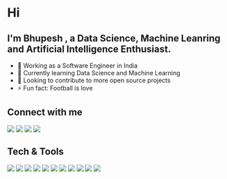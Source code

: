 # Hi
## I'm Bhupesh , a Data Science, Machine Leanring and Artificial Intelligence Enthusiast.

- 🌱 Working as a Software Engineer in India
- 📕 Currently learning Data Science and Machine Learning
- 👯 Looking to contribute to more open source projects
- ⚡ Fun fact: Football is love

## Connect with me

<a href="mailto:bhupeshmahara@gmail.com"><img src="https://img.shields.io/badge/-Gmail-D14836?style=for-the-badge&logo=Gmail&logoColor=white"></img></a>
<a href="https://www.linkedin.com/in/bhupeshmahara"><img src="https://img.shields.io/badge/-LinkedIn-0077B5?style=for-the-badge&logo=Linkedin&logoColor=white"></img></a>
<a href="https://github.com/bhupeshmahara"><img src="https://img.shields.io/badge/github-%23121011.svg?style=for-the-badge&logo=github&logoColor=white" /></a>
<a href="https://twitter.com/bhupeshmahara_"><img src="https://img.shields.io/badge/-Twitter-1DA1F2?style=for-the-badge&logo=Twitter&logoColor=white"></img></a>
<!-- <a href="https://www.kaggle.com/frostyv/"><img src="https://img.shields.io/badge/Kaggle-035a7d?style=for-the-badge&logo=kaggle&logoColor=white" /></a> -->

## Tech & Tools

<a href="https://www.python.org/"><img src="https://img.shields.io/badge/Python-3776AB?style=for-the-badge&logo=python&logoColor=white" /></a>
<a href="https://numpy.org/"><img src="https://img.shields.io/badge/numpy-%23013243.svg?style=for-the-badge&logo=numpy&logoColor=white" /></a>
<a href="https://pandas.pydata.org/"><img src="https://img.shields.io/badge/pandas-%23150458.svg?style=for-the-badge&logo=pandas&logoColor=white" /></a>
<a href="https://scikit-learn.org/"><img src="https://img.shields.io/badge/scikit--learn-E97627?style=for-the-badge&logo=scikit-learn&logoColor=white" /></a>
<a href="https://azure.microsoft.com/"><img src="https://img.shields.io/badge/Azure-0089D6?style=for-the-badge&logo=microsoft-azure&logoColor=white" /></a>
<a href="https://public.tableau.com/"><img src="https://img.shields.io/badge/Tableau-E97627?style=for-the-badge&logo=Tableau&logoColor=white" /></a>
<a href="https://jupyter.org/"><img src="https://img.shields.io/badge/Jupyter-F0F0F0?style=for-the-badge&logo=Jupyter" /></a>
<a href="https://colab.research.google.com/"><img src="https://img.shields.io/badge/Google_Colab-F9AB00?style=for-the-badge&logo=googlecolab&color=525252" /></a>
<a href="https://code.visualstudio.com/"><img src="https://img.shields.io/badge/VS_Code-0078D4?style=for-the-badge&logo=visual%20studio%20code&logoColor=white" /></a>
<a href="https://www.vim.org/"><img src="https://img.shields.io/badge/VIM-%2311AB00.svg?style=for-the-badge&logo=vim&logoColor=white" /></a>
<a href="https://git-scm.com/"><img src="https://img.shields.io/badge/GIT-E44C30?style=for-the-badge&logo=git&logoColor=white" /></a>

<!--
# <a href="https://flask.palletsprojects.com"><img src="https://img.shields.io/badge/Flask-3768CD?style=for-the-badge&logo=flask&logoColor=white" /></a>
# <a href="https://keras.io/"><img src="https://img.shields.io/badge/Keras-%23D00000.svg?style=for-the-badge&logo=Keras&logoColor=white" /></a>
# <a href="https://www.tensorflow.org/"><img src="https://img.shields.io/badge/TensorFlow-FF6F00?style=for-the-badge&logo=TensorFlow&logoColor=white" /></a>
# <a href="https://www.heroku.com/"><img src="https://img.shields.io/badge/Heroku-430098?style=for-the-badge&logo=heroku&logoColor=white" /></a>
# <a href="https://www.notion.so/"><img src="https://img.shields.io/badge/Notion-1799EF?style=for-the-badge&logo=notion&logoColor=white" /></a>
# <a href="https://www.atlassian.com/software/jira"><img src="https://img.shields.io/badge/Jira-0052CC?style=for-the-badge&logo=Jira&logoColor=white" /></a>
# <a href="https://www.microsoft.com/en-in/windows"><img src="https://img.shields.io/badge/Windows-0078D6?style=for-the-badge&logo=windows&logoColor=white" /></a>
# <a href="https://www.linux.org/"><img src="https://img.shields.io/badge/Linux-FCC624?style=for-the-badge&logo=linux&logoColor=black" /></a>
-->
